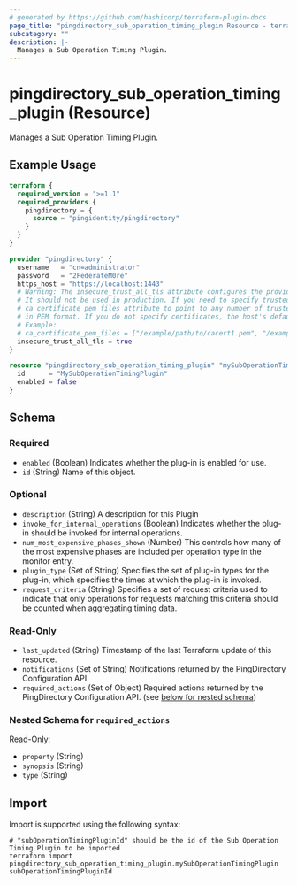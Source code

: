 ```yaml
---
# generated by https://github.com/hashicorp/terraform-plugin-docs
page_title: "pingdirectory_sub_operation_timing_plugin Resource - terraform-provider-pingdirectory"
subcategory: ""
description: |-
  Manages a Sub Operation Timing Plugin.
---
```


# pingdirectory_sub_operation_timing_plugin (Resource)

Manages a Sub Operation Timing Plugin.

## Example Usage

```terraform
terraform {
  required_version = ">=1.1"
  required_providers {
    pingdirectory = {
      source = "pingidentity/pingdirectory"
    }
  }
}

provider "pingdirectory" {
  username   = "cn=administrator"
  password   = "2FederateM0re"
  https_host = "https://localhost:1443"
  # Warning: The insecure_trust_all_tls attribute configures the provider to trust any certificate presented by the PingDirectory server.
  # It should not be used in production. If you need to specify trusted CA certificates, use the
  # ca_certificate_pem_files attribute to point to any number of trusted CA certificate files
  # in PEM format. If you do not specify certificates, the host's default root CA set will be used.
  # Example:
  # ca_certificate_pem_files = ["/example/path/to/cacert1.pem", "/example/path/to/cacert2.pem"]
  insecure_trust_all_tls = true
}

resource "pingdirectory_sub_operation_timing_plugin" "mySubOperationTimingPlugin" {
  id      = "MySubOperationTimingPlugin"
  enabled = false
}
```

<!-- schema generated by tfplugindocs -->
## Schema

### Required

- `enabled` (Boolean) Indicates whether the plug-in is enabled for use.
- `id` (String) Name of this object.

### Optional

- `description` (String) A description for this Plugin
- `invoke_for_internal_operations` (Boolean) Indicates whether the plug-in should be invoked for internal operations.
- `num_most_expensive_phases_shown` (Number) This controls how many of the most expensive phases are included per operation type in the monitor entry.
- `plugin_type` (Set of String) Specifies the set of plug-in types for the plug-in, which specifies the times at which the plug-in is invoked.
- `request_criteria` (String) Specifies a set of request criteria used to indicate that only operations for requests matching this criteria should be counted when aggregating timing data.

### Read-Only

- `last_updated` (String) Timestamp of the last Terraform update of this resource.
- `notifications` (Set of String) Notifications returned by the PingDirectory Configuration API.
- `required_actions` (Set of Object) Required actions returned by the PingDirectory Configuration API. (see [below for nested schema](#nestedatt--required_actions))

<a id="nestedatt--required_actions"></a>
### Nested Schema for `required_actions`

Read-Only:

- `property` (String)
- `synopsis` (String)
- `type` (String)

## Import

Import is supported using the following syntax:

```shell
# "subOperationTimingPluginId" should be the id of the Sub Operation Timing Plugin to be imported
terraform import pingdirectory_sub_operation_timing_plugin.mySubOperationTimingPlugin subOperationTimingPluginId
```
